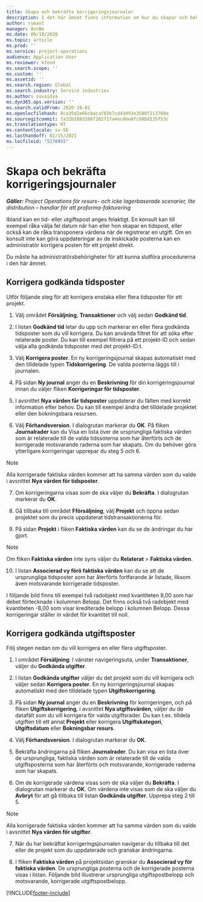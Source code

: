 ```yaml
---
title: Skapa och bekräfta korrigeringsjournaler
description: I det här ämnet finns information om hur du skapar och bekräftar en korrigeringsjournal.
author: rumant
manager: AnnBe
ms.date: 09/18/2020
ms.topic: article
ms.prod: ''
ms.service: project-operations
audience: Application User
ms.reviewer: kfend
ms.search.scope: ''
ms.custom: ''
ms.assetid: ''
ms.search.region: Global
ms.search.industry: Service industries
ms.author: suvaidya
ms.dyn365.ops.version: ''
ms.search.validFrom: 2020-10-01
ms.openlocfilehash: 8ca35d1e66cbacaf65b7cd43493e3588f213788e
ms.sourcegitcommit: fa32b1893286f20271fa4ec4be8fc68bd135f53c
ms.translationtype: HT
ms.contentlocale: sv-SE
ms.lasthandoff: 02/15/2021
ms.locfileid: "5276955"
---
```

# <a name="create-and-confirm-correction-journals"></a>Skapa och bekräfta korrigeringsjournaler

_**Gäller:** Project Operations för resurs- och icke lagerbaserade scenarier, lite distribution – handlar för att proforma-fakturering_

Ibland kan en tid- eller utgiftspost anges felaktigt. En konsult kan till exempel råka välja fel datum när han eller hon skapar en tidspost, eller också kan de råka transponera värdena när de registrerar en utgift. Om en konsult inte kan göra uppdateringar av de inskickade posterna kan en administratör korrigera posten för ett projekt direkt.

Du måste ha administratörsbehörigheter för att kunna slutföra procedurerna i den här ämnet.

## <a name="correct-approved-time-entries"></a>Korrigera godkända tidsposter     

Utför följande steg för att korrigera enstaka eller flera tidsposter för ett projekt.

1. Välj området **Försäljning**, **Transaktioner** och välj sedan **Godkänd tid**. 

2. I listan **Godkänd tid** letar du upp och markerar en eller flera godkända tidsposter som du vill korrigera. Du kan använda filtret för att söka efter relaterade poster. Du kan till exempel filtrera på ett projekt-ID och sedan välja alla godkända tidsposter med det projekt-ID:t.

3. Välj **Korrigera poster**. En ny korrigeringsjournal skapas automatiskt med den tilldelade typen **Tidskorrigering**. De valda posterna läggs till i journalen. 

4. På sidan **Ny journal** anger du en **Beskrivning** för din korrigeringsjournal innan du väljer fliken **Korrigeringar för tidsposter**.  

5. I avsnittet **Nya värden får tidsposter** uppdaterar du fälten med korrekt information efter behov. Du kan till exempel ändra det tilldelade projektet eller den bokningsbara resursen.

6. Välj **Förhandsversion**. I dialogrutan markerar du **OK**. På fliken **Journalrader** kan du Visa en lista över de ursprungliga faktiska värden som är relaterade till de valda tidssoterna som har återförts och de korrigerade motsvarande raderna som har skapats. Om du behöver göra ytterligare korrigeringar upprepar du steg 5 och 6. 

> [!NOTE]
> Alla korrigerade faktiska värden kommer att ha samma värden som du valde i avsnittet **Nya värden för tidsposter**.

7. Om korrigeringarna visas som de ska väljer du **Bekräfta**. I dialogrutan markerar du **OK**.

8. Gå tillbaka till området **Fförsäljning**, välj **Projekt** och öppna sedan projektet som du precis uppdaterat tidstransaktionerna för. 

9. På sidan **Projekt** i fliken **Faktiska värden** kan du se de ändringar du har gjort. 

> [!NOTE]
> Om fliken **Faktiska värden** inte syns väljer du **Relaterat** > **Faktiska värden**.  

10. I listan **Associerad vy förö faktiska värden** kan du se att de ursprungliga tidsposter som har återförts fortfarande är listade, liksom även motsvarande korrigerade tidsposter. 

I följande bild finns till exempel två radobjekt med kvantiteten 8,00 som har debet förtecknade i kolumnen Belopp. Det finns också två radobjekt med kvantiteten -8,00 som visar krediterade belopp i kolumnen Belopp. Dessa korrigeringar ställer in värdet för kvantitet till noll.

 
## <a name="correct-approved-expense-entries"></a>Korrigera godkända utgiftsposter

Följ stegen nedan om du vill korrigera en eller flera utgiftsposter. 

1. I området **Försäljning**: I vänster navigeringsuta, under **Transaktioner**, väljer du **Godkända utgifter**.

2. I listan **Godkända utgifter** väljer du det projekt som du vill korrigera och väljer sedan **Korrigera poster**. En ny korrigeringsjournal skapas automatiskt med den tilldelade typen **Utgiftskorrigering**. 

3. På sidan **Ny journal** anger du en **Beskrivning** för korrigeringen, och på fliken **Utgiftskorrigering**, i avsnittet **Nya utgiftsvärden**, väljer du de datafält som du vill korrigera för valda utgiftsrader. Du kan t.ex. tilldela utgiften till ett annat **Projekt** eller korrigera **Utgiftskategori**, **Utgiftsdatum** eller **Bokningsbar resurs**.

4. Välj **Förhandsversion**. I dialogrutan markerar du **OK**. 

5. Bekräfta ändringarna på fliken **Journalrader**. Du kan visa en lista över de ursprungliga, faktiska värden som är relaterade till de valda utgiftsposterna som har återförts och motsvarande, korrigerade raderna som har skapats.

6. Om de korrigerade värdena visas som de ska väljer du **Bekräfta**. I dialogrutan markerar du **OK**. Om värdena inte visas som de ska väljer du **Avbryt** för att gå tillbaka till listan **Godkända utgifter**. Upprepa steg 2 till 5. 

> [!NOTE]
> Alla korrigerade faktiska värden kommer att ha samma värden som du valde i avsnittet **Nya värden för utgifter**.

7. När du har bekräftat korrigeringsjournalen navigerar du tillbaka till det eller de projekt som du uppdaterade och granskar ändringarna.  

8. I fliken **Faktiska värden** på projektsidan granskar du **Associerad vy för faktiska värden**. De ursprungliga posterna och de korrigerade posterna visas i listan. Följande bild illustrerar ursprungliga utgiftspostbelopp och motsvarande, korrigerade utgiftspostbelopp. 




[!INCLUDE[footer-include](../includes/footer-banner.md)]